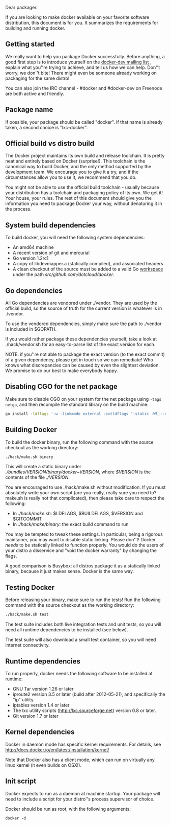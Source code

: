 Dear packager.

If you are looking to make docker available on your favorite software distribution,
this document is for you. It summarizes the requirements for building and running
docker.

## Getting started

We really want to help you package Docker successfully. Before anything, a good first step
is to introduce yourself on the [docker-dev mailing list](https://groups.google.com/forum/?fromgroups#!forum/docker-dev)
, explain what you''re trying to achieve, and tell us how we can help. Don''t worry, we don''t bite!
There might even be someone already working on packaging for the same distro!

You can also join the IRC channel - #docker and #docker-dev on Freenode are both active and friendly.

## Package name

If possible, your package should be called "docker". If that name is already taken, a second
choice is "lxc-docker".

## Official build vs distro build

The Docker project maintains its own build and release toolchain. It is pretty neat and entirely
based on Docker (surprise!). This toolchain is the canonical way to build Docker, and the only
method supported by the development team. We encourage you to give it a try, and if the circumstances
allow you to use it, we recommend that you do.

You might not be able to use the official build toolchain - usually because your distribution has a
toolchain and packaging policy of its own. We get it! Your house, your rules. The rest of this document
should give you the information you need to package Docker your way, without denaturing it in
the process.

## System build dependencies

To build docker, you will need the following system dependencies:

* An amd64 machine
* A recent version of git and mercurial
* Go version 1.2rc1
* A copy of libdevmapper.a (statically compiled), and associated headers
* A clean checkout of the source must be added to a valid Go [workspace](http://golang.org/doc/code.html#Workspaces)
under the path *src/github.com/dotcloud/docker*.

## Go dependencies

All Go dependencies are vendored under ./vendor. They are used by the official build,
so the source of truth for the current version is whatever is in ./vendor.

To use the vendored dependencies, simply make sure the path to ./vendor is included in $GOPATH.

If you would rather package these dependencies yourself, take a look at ./hack/vendor.sh for an
easy-to-parse list of the exact version for each.

NOTE: if you''re not able to package the exact version (to the exact commit) of a given dependency,
please get in touch so we can remediate! Who knows what discrepancies can be caused by even the
slightest deviation. We promise to do our best to make everybody happy.

## Disabling CGO for the net package

Make sure to disable CGO on your system for the net package using `-tags netgo`,
and then recompile the standard library on the build machine:

```bash
go install -ldflags '-w -linkmode external -extldflags "-static -Wl,--unresolved-symbols=ignore-in-shared-libs"' -tags netgo -a std
```

## Building Docker

To build the docker binary, run the following command with the source checkout as the
working directory:

```bash
./hack/make.sh binary
```

This will create a static binary under *./bundles/$VERSION/binary/docker-$VERSION*, where
*$VERSION* is the contents of the file *./VERSION*.

You are encouraged to use ./hack/make.sh without modification. If you must absolutely write
your own script (are you really, really sure you need to? make.sh is really not that complicated),
then please take care to respect the following:

* In *./hack/make.sh*: $LDFLAGS, $BUILDFLAGS, $VERSION and $GITCOMMIT
* In *./hack/make/binary*: the exact build command to run

You may be tempted to tweak these settings. In particular, being a rigorous maintainer, you may want
to disable static linking. Please don''t! Docker *needs* to be statically linked to function properly.
You would do the users of your distro a disservice and "void the docker warranty" by changing the flags.

A good comparison is Busybox: all distros package it as a statically linked binary, because it just
makes sense. Docker is the same way.

## Testing Docker

Before releasing your binary, make sure to run the tests! Run the following command with the source
checkout as the working directory:

```bash
./hack/make.sh test
```

The test suite includes both live integration tests and unit tests, so you will need all runtime
dependencies to be installed (see below).

The test suite will also download a small test container, so you will need internet connectivity.

## Runtime dependencies

To run properly, docker needs the following software to be installed at runtime:

* GNU Tar version 1.26 or later
* iproute2 version 3.5 or later (build after 2012-05-21), and specifically the "ip" utility.
* iptables version 1.4 or later
* The lxc utility scripts (http://lxc.sourceforge.net) version 0.8 or later.
* Git version 1.7 or later

## Kernel dependencies

Docker in daemon mode has specific kernel requirements. For details, see
http://docs.docker.io/en/latest/installation/kernel/

Note that Docker also has a client mode, which can run on virtually any linux kernel (it even builds
on OSX!).

## Init script

Docker expects to run as a daemon at machine startup. Your package will need to include a script
for your distro''s process supervisor of choice.

Docker should be run as root, with the following arguments:

```
docker -d
```
